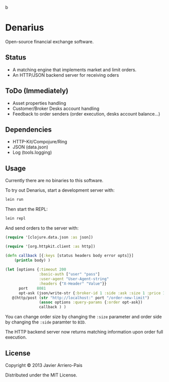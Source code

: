 b
# Denarius

Open-source financial exchange software.

## Status

- A matching engine that implements market and limit orders.
- An HTTP/JSON backend server for receiving oders

## ToDo (Immediately)

- Asset properties handling
- Customer/Broker Desks account handling
- Feedback to order senders (order execution, desks account balance...)

## Dependencies

- HTTP-Kit/Compojure/Ring
- JSON (data.json)
- Log (tools.logging)

## Usage

Currently there are no binaries to this software.

To try out Denarius, start a development server with:

```Bash
lein run
```

Then start the REPL:

```Bash
lein repl
```

And send orders to the server with:

```Clojure
(require '[clojure.data.json :as json])

(require '[org.httpkit.client :as http])

(defn callback [{:keys [status headers body error opts]}]
	(println body) )
       
(let [options {:timeout 200
               :basic-auth ["user" "pass"]
               :user-agent "User-Agent-string"
               :headers {"X-Header" "Value"}}
      port    8081
      opt-ask (json/write-str {:broker-id 1 :side :ask :size 1 :price 10})]
   @(http/post (str "http://localhost:" port "/order-new-limit")
               (assoc options :query-params {:order opt-ask})
               callback ) )
```

You can change order size by changing the ``:size`` parameter and order
side by changing the ``:side`` paramter to ``BID``.

The HTTP backend server now returns matching information upon order full execution.

## License

Copyright © 2013 Javier Arriero-Pais

Distributed under the MIT License.
